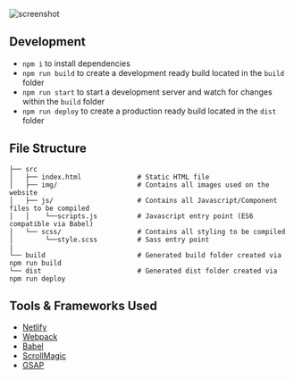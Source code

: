 ![screenshot](screenshot.jpg "screenshot")

## Development
* `npm i` to install dependencies
* `npm run build` to create a development ready build located in the `build` folder
* `npm run start` to start a development server and watch for changes within the `build` folder
* `npm run deploy` to create a production ready build located in the `dist` folder

## File Structure
```
├── src
│   ├── index.html              # Static HTML file
│   ├── img/                    # Contains all images used on the website
│   ├── js/                     # Contains all Javascript/Component files to be compiled
│   │    └──scripts.js          # Javascript entry point (ES6 compatible via Babel)
│   └── scss/                   # Contains all styling to be compiled
│        └──style.scss          # Sass entry point
|
└── build                       # Generated build folder created via npm run build
└── dist                        # Generated dist folder created via npm run deploy
```

## Tools & Frameworks Used
* [Netlify](https://www.netlify.com/)
* [Webpack](https://webpack.github.io/)
* [Babel](https://babeljs.io/)
* [ScrollMagic](http://scrollmagic.io/)
* [GSAP](https://greensock.com/gsap)
